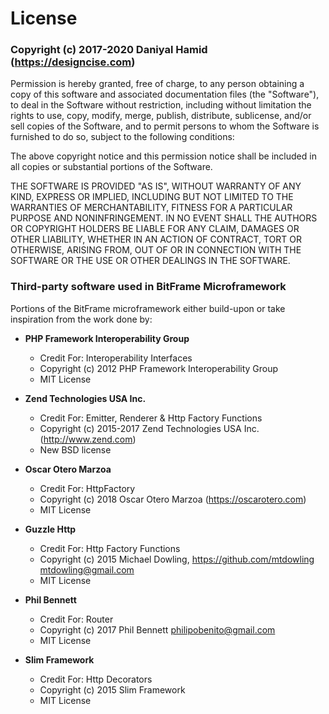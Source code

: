 # License

### Copyright (c) 2017-2020 Daniyal Hamid (https://designcise.com)

Permission is hereby granted, free of charge, to any person obtaining a copy of this software and associated documentation files (the "Software"), to deal in the Software without restriction, including without limitation the rights to use, copy, modify, merge, publish, distribute, sublicense, and/or sell copies of the Software, and to permit persons to whom the Software is furnished to do so, subject to the following conditions:

The above copyright notice and this permission notice shall be included in all copies or substantial portions of the Software.

THE SOFTWARE IS PROVIDED "AS IS", WITHOUT WARRANTY OF ANY KIND, EXPRESS OR IMPLIED, INCLUDING BUT NOT LIMITED TO THE WARRANTIES OF MERCHANTABILITY, FITNESS FOR A PARTICULAR PURPOSE AND NONINFRINGEMENT. IN NO EVENT SHALL THE AUTHORS OR COPYRIGHT HOLDERS BE LIABLE FOR ANY CLAIM, DAMAGES OR OTHER LIABILITY, WHETHER IN AN ACTION OF CONTRACT, TORT OR OTHERWISE, ARISING FROM, OUT OF OR IN CONNECTION WITH THE SOFTWARE OR THE USE OR OTHER DEALINGS IN THE SOFTWARE.

### Third-party software used in BitFrame Microframework

Portions of the BitFrame microframework either build-upon or take inspiration from the work done by:

- **PHP Framework Interoperability Group**
  * Credit For: Interoperability Interfaces
  * Copyright (c) 2012 PHP Framework Interoperability Group
  * MIT License

- **Zend Technologies USA Inc.**
  * Credit For: Emitter, Renderer & Http Factory Functions
  * Copyright (c) 2015-2017 Zend Technologies USA Inc. (http://www.zend.com)
  * New BSD license

- **Oscar Otero Marzoa**
  * Credit For: HttpFactory
  * Copyright (c) 2018 Oscar Otero Marzoa (https://oscarotero.com)
  * MIT License

- **Guzzle Http**
  * Credit For: Http Factory Functions
  * Copyright (c) 2015 Michael Dowling, https://github.com/mtdowling <mtdowling@gmail.com>
  * MIT License

- **Phil Bennett**
  * Credit For: Router
  * Copyright (c) 2017 Phil Bennett <philipobenito@gmail.com>
  * MIT License

- **Slim Framework**
  * Credit For: Http Decorators
  * Copyright (c) 2015 Slim Framework
  * MIT License